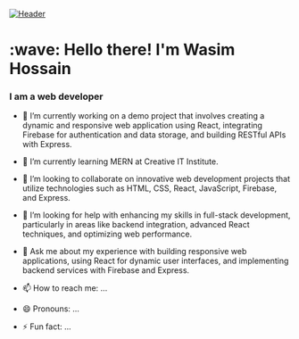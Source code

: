 [![Header](https://raw.githubusercontent.com/MartinHeinz/MartinHeinz/master/readme_header.png "Header")](https://martinheinz.dev/)

<h1 align="left" id="macropower-title">:wave: Hello there! I'm Wasim Hossain</h1>
<h3 align="left">I am a web developer</h3>



- 🔭 I’m currently working on a demo project that involves creating a dynamic and responsive web application using React, integrating Firebase for authentication and data storage, and building RESTful APIs with Express.
  
- 🌱 I’m currently learning MERN at Creative IT Institute.
  
- 👯 I’m looking to collaborate on innovative web development projects that utilize technologies such as HTML, CSS, React, JavaScript, Firebase, and Express.
  
- 🤔 I’m looking for help with enhancing my skills in full-stack development, particularly in areas like backend integration, advanced React techniques, and optimizing web performance.
  
- 💬 Ask me about my experience with building responsive web applications, using React for dynamic user interfaces, and implementing backend services with Firebase and Express.
- 📫 How to reach me: ...
- 😄 Pronouns: ...
- ⚡ Fun fact: ...
